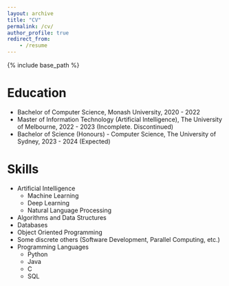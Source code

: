 ```yaml
---
layout: archive
title: "CV"
permalink: /cv/
author_profile: true
redirect_from:
    - /resume
---
```


{% include base_path %}

# Education

-   Bachelor of Computer Science, Monash University, 2020 - 2022
-   Master of Information Technology (Artificial Intelligence), The University of Melbourne, 2022 - 2023 (Incomplete. Discontinued)
-   Bachelor of Science (Honours) - Computer Science, The University of Sydney, 2023 - 2024 (Expected)

<!-- # Work experience

-   Summer 2015: Research Assistant

    -   Github University
    -   Duties included: Tagging issues
    -   Supervisor: Professor Git -->

# Skills

-   Artificial Intelligence
    -   Machine Learning
    -   Deep Learning
    -   Natural Language Processing
-   Algorithms and Data Structures
-   Databases
-   Object Oriented Programming
-   Some discrete others (Software Development, Parallel Computing, etc.)
-   Programming Languages
    -   Python
    -   Java
    -   C
    -   SQL

<!-- # Publications

  <ul>{% for post in site.publications %}
    {% include archive-single-cv.html %}
  {% endfor %}</ul>

Talks
======
  <ul>{% for post in site.talks %}
    {% include archive-single-talk-cv.html %}
  {% endfor %}</ul>

Teaching
======
  <ul>{% for post in site.teaching %}
    {% include archive-single-cv.html %}
  {% endfor %}</ul>

Service and leadership
======
* Currently signed in to 43 different slack teams -->
